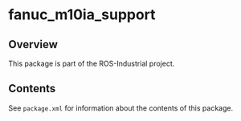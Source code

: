 # fanuc_m10ia_support

## Overview

This package is part of the ROS-Industrial project.

## Contents

See `package.xml` for information about the contents of this package.
